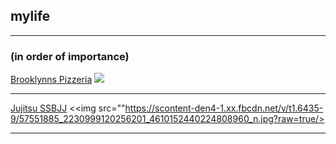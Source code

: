 ## mylife  

---

### (in order of importance)

[Brooklynns Pizzeria](/brooklynnspizzeria)
<img src="https://brooklynnspizzeria.com/wp-content/uploads/2016/06/Brooklynns-Pizzeria-Logo.png?raw=true"/>

---

[Jujitsu SSBJJ](https://www.steamboatbjj.com/)
<<img src=""https://scontent-den4-1.xx.fbcdn.net/v/t1.6435-9/57551885_2230999120256201_4610152440224808960_n.jpg?raw=true/>

---

